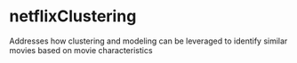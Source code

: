 # netflixClustering
Addresses how clustering and modeling can be leveraged to identify similar movies based on movie characteristics
